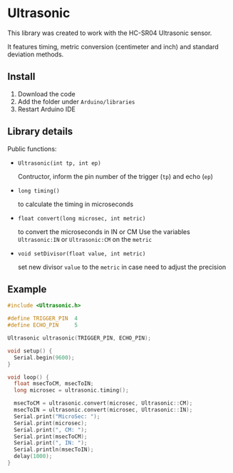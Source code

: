 # Ultrasonic
This library was created to work with the HC-SR04 Ultrasonic sensor.

It features timing, metric conversion (centimeter and inch) and standard
deviation methods.

## Install

1. Download the code
2. Add the folder under `Arduino/libraries`
3. Restart Arduino IDE

## Library details

Public functions:

- `Ultrasonic(int tp, int ep)`

    Contructor, inform the pin number of the trigger (`tp`) and echo (`ep`)

- `long timing()`

    to calculate the timing in microseconds

- `float convert(long microsec, int metric)`

    to convert the microseconds in IN or CM
    Use the variables `Ultrasonic:IN` or `Ultrasonic:CM` on the `metric`

- `void setDivisor(float value, int metric)`

    set new divisor `value` to the `metric` in case need to adjust the precision


## Example

```c++
#include <Ultrasonic.h>

#define TRIGGER_PIN  4
#define ECHO_PIN     5

Ultrasonic ultrasonic(TRIGGER_PIN, ECHO_PIN);

void setup() {
  Serial.begin(9600);
}

void loop() {
  float msecToCM, msecToIN;
  long microsec = ultrasonic.timing();

  msecToCM = ultrasonic.convert(microsec, Ultrasonic::CM);
  msecToIN = ultrasonic.convert(microsec, Ultrasonic::IN);
  Serial.print("MicroSec: ");
  Serial.print(microsec);
  Serial.print(", CM: ");
  Serial.print(msecToCM);
  Serial.print(", IN: ");
  Serial.println(msecToIN);
  delay(1000);
}
```